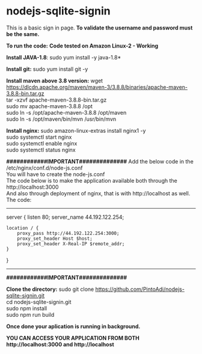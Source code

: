 # nodejs-sqlite-signin
This is a basic sign in page.
**To validate the username and password must be the same.**

**To run the code:**
**Code tested on Amazon Linux-2 - Working**

**Install JAVA-1.8**:
sudo yum install -y java-1.8*

**Install git:**
sudo yum install git -y

**Install maven above 3.8 version:**
wget https://dlcdn.apache.org/maven/maven-3/3.8.8/binaries/apache-maven-3.8.8-bin.tar.gz                                     
tar -xzvf apache-maven-3.8.8-bin.tar.gz                                        
sudo mv apache-maven-3.8.8 /opt                                   
sudo ln -s /opt/apache-maven-3.8.8 /opt/maven                                       
sudo ln -s /opt/maven/bin/mvn /usr/bin/mvn                                  

**Install nginx:**
sudo amazon-linux-extras install nginx1 -y                     
sudo systemctl start nginx                       
sudo systemctl enable nginx                  
sudo systemctl status nginx                     

**############IMPORTANT##############**
Add the below code in the /etc/nginx/conf.d/node-js.conf                
You will have to create the node-js.conf                
The code below is to make the application available both through the http://localhost:3000                
And also through deployment of nginx, that is with http://localhost as well.                
The code:
***********************
server {
    listen 80;
    server_name 44.192.122.254;

    location / {
        proxy_pass http://44.192.122.254:3000;
        proxy_set_header Host $host;
        proxy_set_header X-Real-IP $remote_addr;
    }
}
***********************
**############IMPORTANT##############**

**Clone the directory:**
sudo git clone https://github.com/PintoAdi/nodejs-sqlite-signin.git                                                                  
cd nodejs-sqlite-signin.git                    
sudo npm install                    
sudo npm run build                    

**Once done your aplication is running in background.**

**YOU CAN ACCESS YOUR APPLICATION FROM BOTH http://localhost:3000 and http://localhost**
